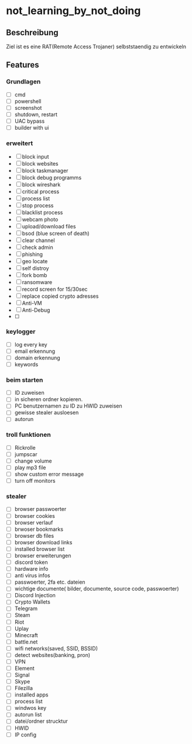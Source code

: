 # not_learning_by_not_doing
## Beschreibung
Ziel ist es eine RAT(Remote Access Trojaner) selbststaendig zu entwickeln
## Features
### Grundlagen
- [ ] cmd
- [ ] powershell
- [ ] screenshot
- [ ] shutdown, restart
- [ ] UAC bypass
- [ ] builder with ui
### erweitert
- [ ] block input
- [ ] block websites
- [ ] block taskmanager
- [ ] block debug programms
- [ ] block wireshark
- [ ] critical process
- [ ] process list
- [ ] stop process
- [ ] blacklist process
- [ ] webcam photo
- [ ] upload/download files
- [ ] bsod (blue screen of death)
- [ ] clear channel
- [ ] check admin
- [ ] phishing
- [ ] geo locate
- [ ] self distroy
- [ ] fork bomb
- [ ] ransomware
- [ ] record screen for 15/30sec
- [ ] replace copied crypto adresses
- [ ] Anti-VM
- [ ] Anti-Debug
- [ ] 
### keylogger
- [ ] log every key
- [ ] email erkennung
- [ ] domain erkennung
- [ ] keywords
### beim starten
- [ ] ID zuweisen
- [ ] in sicheren ordner kopieren.
- [ ] PC benutzernamen zu ID zu HWID zuweisen
- [ ] gewisse stealer ausloesen
- [ ] autorun
### troll funktionen
- [ ] Rickrolle
- [ ] jumpscar
- [ ] change volume
- [ ] play mp3 file
- [ ] show custom error message
- [ ] turn off monitors
### stealer
- [ ] browser passwoerter
- [ ] browser cookies
- [ ] browser verlauf
- [ ] brwoser bookmarks
- [ ] browser db files
- [ ] browser download links
- [ ] installed browser list
- [ ] browser erweiterungen
- [ ] discord token
- [ ] hardware info
- [ ] anti virus infos
- [ ] passwoerter, 2fa etc. dateien
- [ ] wichtige documente( bilder, documente, source code, passwoerter)
- [ ] Discord Injection
- [ ] Crypto Wallets
- [ ] Telegram
- [ ] Steam 
- [ ] Riot
- [ ] Uplay
- [ ] Minecraft
- [ ] battle.net
- [ ] wifi networks(saved, SSID, BSSID)
- [ ] detect websites(banking, pron)
- [ ] VPN
- [ ] Element
- [ ] Signal
- [ ] Skype
- [ ] Filezilla
- [ ] installed apps
- [ ] process list
- [ ] windwos key
- [ ] autorun list
- [ ] datei/ordner strucktur
- [ ] HWID
- [ ] IP config
